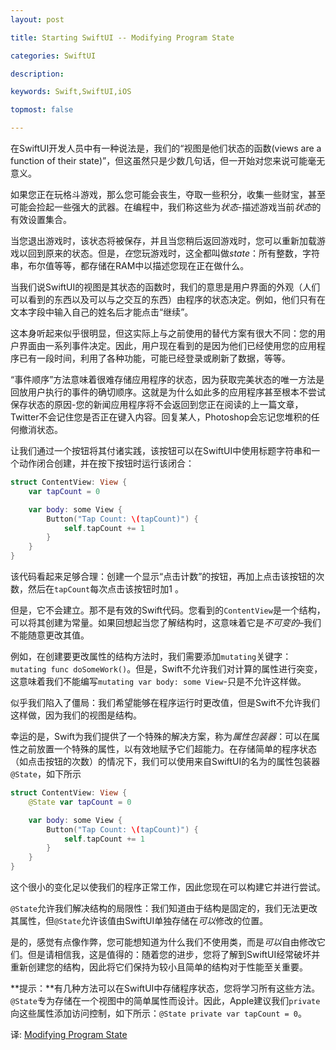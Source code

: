 ```yaml
---
layout: post

title: Starting SwiftUI -- Modifying Program State

categories: SwiftUI

description: 

keywords: Swift,SwiftUI,iOS

topmost: false

---
```


在SwiftUI开发人员中有一种说法是，我们的“视图是他们状态的函数(views are a function of their state)”，但这虽然只是少数几句话，但一开始对您来说可能毫无意义。

如果您正在玩格斗游戏，那么您可能会丧生，夺取一些积分，收集一些财宝，甚至可能会捡起一些强大的武器。在编程中，我们称这些为*状态*-描述游戏当前*状态*的有效设置集合。

当您退出游戏时，该状态将被保存，并且当您稍后返回游戏时，您可以重新加载游戏以回到原来的状态。但是，*在*您玩游戏时，这全都叫做*state*：所有整数，字符串，布尔值等等，都存储在RAM中以描述您现在正在做什么。

当我们说SwiftUI的视图是其状态的函数时，我们的意思是用户界面的外观（人们可以看到的东西以及可以与之交互的东西）由程序的状态决定。例如，他们只有在文本字段中输入自己的姓名后才能点击“继续”。

这本身听起来似乎很明显，但这实际上与之前使用的替代方案有很大不同：您的用户界面由一系列事件决定。因此，用户现在看到的是因为他们已经使用您的应用程序已有一段时间，利用了各种功能，可能已经登录或刷新了数据，等等。

“事件顺序”方法意味着很难存储应用程序的状态，因为获取完美状态的唯一方法是回放用户执行的事件的确切顺序。这就是为什么如此多的应用程序甚至根本不尝试保存状态的原因-您的新闻应用程序将不会返回到您正在阅读的上一篇文章，Twitter不会记住您是否正在键入内容。回复某人，Photoshop会忘记您堆积的任何撤消状态。

让我们通过一个按钮将其付诸实践，该按钮可以在SwiftUI中使用标题字符串和一个动作闭合创建，并在按下按钮时运行该闭合：

```swift
struct ContentView: View {
    var tapCount = 0

    var body: some View {
        Button("Tap Count: \(tapCount)") {
            self.tapCount += 1
        }
    }
}
```

该代码看起来足够合理：创建一个显示“点击计数”的按钮，再加上点击该按钮的次数，然后在`tapCount`每次点击该按钮时加1 。

但是，它不会建立。那不是有效的Swift代码。您看到的`ContentView`是一个结构，可以将其创建为常量。如果回想起当您了解结构时，这意味着它是*不可变的*–我们不能随意更改其值。

例如，在创建要更改属性的结构方法时，我们需要添加`mutating`关键字：`mutating func doSomeWork()`。但是，Swift不允许我们对计算的属性进行突变，这意味着我们不能编写`mutating var body: some View`-只是不允许这样做。

似乎我们陷入了僵局：我们希望能够在程序运行时更改值，但是Swift不允许我们这样做，因为我们的视图是结构。

幸运的是，Swift为我们提供了一个特殊的解决方案，称为*属性包装器*：可以在属性之前放置一个特殊的属性，以有效地赋予它们超能力。在存储简单的程序状态（如点击按钮的次数）的情况下，我们可以使用来自SwiftUI的名为的属性包装器`@State`，如下所示

```swift
struct ContentView: View {
    @State var tapCount = 0

    var body: some View {
        Button("Tap Count: \(tapCount)") {
            self.tapCount += 1
        }
    }
}
```

这个很小的变化足以使我们的程序正常工作，因此您现在可以构建它并进行尝试。

`@State`允许我们解决结构的局限性：我们知道由于结构是固定的，我们无法更改其属性，但`@State`允许该值由SwiftUI单独存储在*可以*修改的位置。

是的，感觉有点像作弊，您可能想知道为什么我们不使用类，而是*可以*自由修改它们。但是请相信我，这是值得的：随着您的进步，您将了解到SwiftUI经常破坏并重新创建您的结构，因此将它们保持为较小且简单的结构对于性能至关重要。

**提示：**有几种方法可以在SwiftUI中存储程序状态，您将学习所有这些方法。`@State`专为存储在一个视图中的简单属性而设计。因此，Apple建议我们`private`向这些属性添加访问控制，如下所示：`@State private var tapCount = 0`。

译: [Modifying Program State](https://www.hackingwithswift.com/books/ios-swiftui/modifying-program-state)